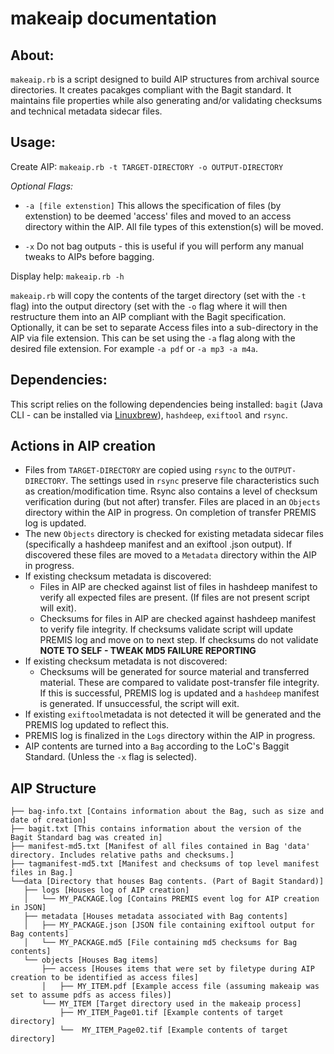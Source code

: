 # makeaip documentation

## About:

`makeaip.rb` is a script designed to build AIP structures from archival source directories. It creates pacakges compliant with the Bagit standard. It maintains file properties while also generating and/or validating checksums and technical metadata sidecar files.

## Usage:
Create AIP: `makeaip.rb -t TARGET-DIRECTORY -o OUTPUT-DIRECTORY`

_Optional Flags:_ 

* `-a [file extenstion]` This allows the specification of files (by extenstion) to be deemed 'access' files and moved to an access directory within the AIP. All file types of this extenstion(s) will be moved.

* `-x` Do not bag outputs - this is useful if you will perform any manual tweaks to AIPs before bagging.

Display help: `makeaip.rb -h`

`makeaip.rb` will copy the contents of the target directory (set with the `-t` flag) into the output directory (set with the `-o` flag where it will then restructure them into an AIP compliant with the Bagit specification. Optionally, it can be set to separate Access files into a sub-directory in the AIP via file extension. This can be set using the `-a` flag along with the desired file extension. For example `-a pdf` or `-a mp3 -a m4a`.

## Dependencies:
This script relies on the following dependencies being installed: `bagit` (Java CLI - can be installed via [Linuxbrew](http://linuxbrew.sh/)), `hashdeep`, `exiftool` and `rsync`.

## Actions in AIP creation

* Files from `TARGET-DIRECTORY` are copied using `rsync` to the `OUTPUT-DIRECTORY`. The settings used in `rsync` preserve file characteristics such as creation/modification time. Rsync also contains a level of checksum verification during (but not after) transfer. Files are placed in an `Objects` directory within the AIP in progress. On completion of transfer PREMIS log is updated.
* The new `Objects` directory is checked for existing metadata sidecar files (specifically a hashdeep manifest and an exiftool .json output). If discovered these files are moved to a `Metadata` directory within the AIP in progress.
* If existing checksum metadata is discovered:
  - Files in AIP are checked against list of files in hashdeep manifest to verify all expected files are present. (If files are not present script will exit).
  - Checksums for files in AIP are checked against hashdeep manifest to verify file integrity. If checksums validate script will update PREMIS log and move on to next step. If checksums do not validate __NOTE TO SELF - TWEAK MD5 FAILURE REPORTING__
 * If existing checksum metadata is not discovered:
   - Checksums will be generated for source material and transferred material. These are compared to validate post-transfer file integrity. If this is successful, PREMIS log is updated and a `hashdeep` manifest is generated. If unsuccessful, the script will exit.
 * If existing `exiftool`metadata is not detected it will be generated and the PREMIS log updated to reflect this.
 * PREMIS log is finalized in the `Logs` directory within the AIP in progress.
 * AIP contents are turned into a `Bag` according to the LoC's Baggit Standard. (Unless the `-x` flag is selected).

## AIP Structure

<pre><code>├── bag-info.txt [Contains information about the Bag, such as size and date of creation]
├── bagit.txt [This contains information about the version of the Bagit Standard bag was created in] 
├── manifest-md5.txt [Manifest of all files contained in Bag 'data' directory. Includes relative paths and checksums.]
├── tagmanifest-md5.txt [Manifest and checksums of top level manifest files in Bag.]
└──data [Directory that houses Bag contents. (Part of Bagit Standard)]
   ├── logs [Houses log of AIP creation]
   │   └── MY_PACKAGE.log [Contains PREMIS event log for AIP creation in JSON]
   ├── metadata [Houses metadata associated with Bag contents]
   │   ├── MY_PACKAGE.json [JSON file containing exiftool output for Bag contents]
   │   └── MY_PACKAGE.md5 [File containing md5 checksums for Bag contents]
   └── objects [Houses Bag items]
       ├── access [Houses items that were set by filetype during AIP creation to be identified as access files]
       │   ├── MY_ITEM.pdf [Example access file (assuming makeaip was set to assume pdfs as access files)]
       └── MY_ITEM [Target directory used in the makeaip process]
           ├── MY_ITEM_Page01.tif [Example contents of target directory]
           └──  MY_ITEM_Page02.tif [Example contents of target directory]</pre></code>
